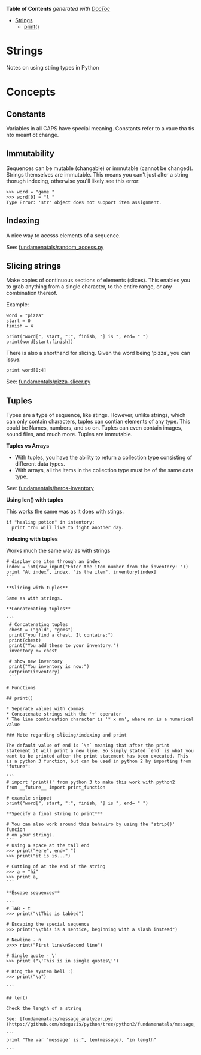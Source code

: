 <!-- START doctoc generated TOC please keep comment here to allow auto update -->
<!-- DON'T EDIT THIS SECTION, INSTEAD RE-RUN doctoc TO UPDATE -->
**Table of Contents**  *generated with [DocToc](https://github.com/thlorenz/doctoc)*

- [Strings](#strings)
  - [print()](#print)

<!-- END doctoc generated TOC please keep comment here to allow auto update -->

# Strings

Notes on using string types in Python

# Concepts

## Constants

Variables in all CAPS have special meaning. Constants refer to a vaue tha tis nto meant ot change.

## Immutability 

Sequences can be mutable (changable) or immutable (cannot be changed). Strings themselves are immutable. This means you can't just alter a string thorugh indexing, otherwise you'll likely see this error:

```
>>> word = "game "
>>> word[0] = "l "
Type Error: 'str' object does not support item assignment.
```

## Indexing

A nice way to accsss elements of a sequence. 

See: [fundamenatals/random_access.py](https://github.com/mdeguzis/python/tree/python2/fundamenatals/random_access.py)

## Slicing strings

Make copies of continuous sections of elements (slices). This enables you to grab anything from a single character, to the entire range, or any combination thereof.

Example:
```
word = "pizza"
start = 0
finish = 4	

print("word[", start, ":", finish, "] is ", end= " ")
print(word[start:finish])
```

There is also a shorthand for slicing. Given the word being 'pizza', you can issue:
```
print word[0:4]
```
See: [fundamentals/pizza-slicer.py](https://github.com/mdeguzis/python/blob/python2/fundamentals/pizza-slicer.py)

## Tuples

Types are a type of sequence, like stings. However, unlike strings, which can only contain characters, tuples can contian elements of any type. This could be Names, numbers, and so on. Tuples can even contain images, sound files, and much more. Tuples are immutable.

**Tuples vs Arrays**

* With tuples, you have the ability to return a collection type consisting of different data types.
* With arrays, all the items in the collection type must be of the same data type.

See: [fundamentals/heros-inventory](https://github.com/mdeguzis/python/blob/python2/fundamentals/heros-inventory.py)

**Using len() with tuples**

This works the same was as it does with stings.

```
if "healing potion" in intentory:      
  print "You will live to fight another day.
```

**Indexing with tuples**

Works much the same way as with strings

````
# display one item through an index 
index = int(raw_input("Enter the item number from the inventory: "))    
print "At index", index, "is the item", inventory[index]
```

**Slicing with tuples**

Same as with strings.

**Concatenating tuples**

```
 # Concatenating tuples    
 chest = ("gold", "gems")
 print("you find a chest. It contains:") 
 print(chest)   
 print("You add these to your inventory.")   
 inventory += chest  
            
 # show new inventory                    
 print("You inventory is now:")
 dotprint(inventory)
 ```

# Functions

## print()

* Seperate values with commas
* Concatenate strings with the '+' operator
* The line continuation character is '* x nn', where nn is a numerical value

### Note regarding slicing/indexing and print

The default value of end is `\n` meaning that after the print statement it will print a new line. So simply stated `end` is what you want to be printed after the print statement has been executed. This is a python 3 function, but can be used in python 2 by importing from "future":

```
# import 'print()' from python 3 to make this work with python2
from __future__ import print_function

# example snippet
print("word[", start, ":", finish, "] is ", end= " ")

**Specify a final string to print***

# You can also work around this behaviro by using the 'strip()' funcion 
# on your strings.
```
# Using a space at the tail end
>>> print("Here", end=" ")
>>> print("it is is...")

# Cutting of at the end of the string
>>> a = "hi"
>>> print a,
```

**Escape sequences**

```
# TAB - t
>>> print("\tThis is tabbed")

# Escaping the special sequence
>>> print("\\this is a sentice, beginning with a slash instead")

# Newline - n
p>>> rint("First line\nSecond line")

# Single quote - \'
>>> print ("\'This is in single quotes\'")

# Ring the system bell :)
>>> print("\a")

```

## len()

Check the length of a string

See: [fundamenatals/message_analyzer.py](https://github.com/mdeguzis/python/tree/python2/fundamenatals/message_analyzer.py)

```
print "The var 'message' is:", len(message), "in length"

```

